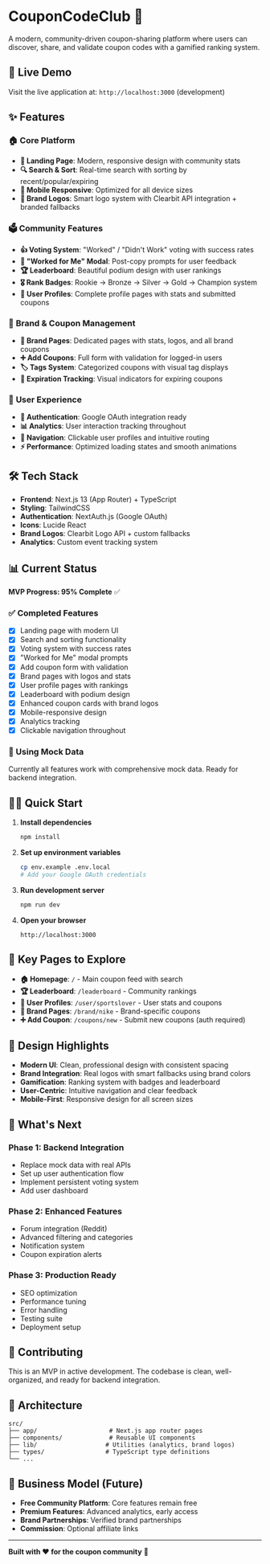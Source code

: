 # CouponCodeClub 🎫

A modern, community-driven coupon-sharing platform where users can discover, share, and validate coupon codes with a gamified ranking system.

## 🚀 Live Demo

Visit the live application at: `http://localhost:3000` (development)

## ✨ Features

### 🏠 **Core Platform**

- **🎯 Landing Page**: Modern, responsive design with community stats
- **🔍 Search & Sort**: Real-time search with sorting by recent/popular/expiring
- **📱 Mobile Responsive**: Optimized for all device sizes
- **🎨 Brand Logos**: Smart logo system with Clearbit API integration + branded fallbacks

### 🗳️ **Community Features**

- **👍 Voting System**: "Worked" / "Didn't Work" voting with success rates
- **💬 "Worked for Me" Modal**: Post-copy prompts for user feedback
- **🏆 Leaderboard**: Beautiful podium design with user rankings
- **🎖️ Rank Badges**: Rookie → Bronze → Silver → Gold → Champion system
- **👤 User Profiles**: Complete profile pages with stats and submitted coupons

### 🏪 **Brand & Coupon Management**

- **🏢 Brand Pages**: Dedicated pages with stats, logos, and all brand coupons
- **➕ Add Coupons**: Full form with validation for logged-in users
- **🏷️ Tags System**: Categorized coupons with visual tag displays
- **📅 Expiration Tracking**: Visual indicators for expiring coupons

### 🔐 **User Experience**

- **🔑 Authentication**: Google OAuth integration ready
- **📊 Analytics**: User interaction tracking throughout
- **🎯 Navigation**: Clickable user profiles and intuitive routing
- **⚡ Performance**: Optimized loading states and smooth animations

## 🛠️ Tech Stack

- **Frontend**: Next.js 13 (App Router) + TypeScript
- **Styling**: TailwindCSS
- **Authentication**: NextAuth.js (Google OAuth)
- **Icons**: Lucide React
- **Brand Logos**: Clearbit Logo API + custom fallbacks
- **Analytics**: Custom event tracking system

## 📊 Current Status

**MVP Progress: 95% Complete** ✅

### ✅ Completed Features

- [x] Landing page with modern UI
- [x] Search and sorting functionality
- [x] Voting system with success rates
- [x] "Worked for Me" modal prompts
- [x] Add coupon form with validation
- [x] Brand pages with logos and stats
- [x] User profile pages with rankings
- [x] Leaderboard with podium design
- [x] Enhanced coupon cards with brand logos
- [x] Mobile-responsive design
- [x] Analytics tracking
- [x] Clickable navigation throughout

### 🔄 Using Mock Data

Currently all features work with comprehensive mock data. Ready for backend integration.

## 🏃‍♂️ Quick Start

1. **Install dependencies**

   ```bash
   npm install
   ```

2. **Set up environment variables**

   ```bash
   cp env.example .env.local
   # Add your Google OAuth credentials
   ```

3. **Run development server**

   ```bash
   npm run dev
   ```

4. **Open your browser**
   ```
   http://localhost:3000
   ```

## 🎯 Key Pages to Explore

- **🏠 Homepage**: `/` - Main coupon feed with search
- **🏆 Leaderboard**: `/leaderboard` - Community rankings
- **👤 User Profiles**: `/user/sportslover` - User stats and coupons
- **🏢 Brand Pages**: `/brand/nike` - Brand-specific coupons
- **➕ Add Coupon**: `/coupons/new` - Submit new coupons (auth required)

## 🎨 Design Highlights

- **Modern UI**: Clean, professional design with consistent spacing
- **Brand Integration**: Real logos with smart fallbacks using brand colors
- **Gamification**: Ranking system with badges and leaderboard
- **User-Centric**: Intuitive navigation and clear feedback
- **Mobile-First**: Responsive design for all screen sizes

## 🔮 What's Next

### Phase 1: Backend Integration

- Replace mock data with real APIs
- Set up user authentication flow
- Implement persistent voting system
- Add user dashboard

### Phase 2: Enhanced Features

- Forum integration (Reddit)
- Advanced filtering and categories
- Notification system
- Coupon expiration alerts

### Phase 3: Production Ready

- SEO optimization
- Performance tuning
- Error handling
- Testing suite
- Deployment setup

## 🤝 Contributing

This is an MVP in active development. The codebase is clean, well-organized, and ready for backend integration.

## 📝 Architecture

```
src/
├── app/                    # Next.js app router pages
├── components/             # Reusable UI components
├── lib/                   # Utilities (analytics, brand logos)
├── types/                 # TypeScript type definitions
└── ...
```

## 🎯 Business Model (Future)

- **Free Community Platform**: Core features remain free
- **Premium Features**: Advanced analytics, early access
- **Brand Partnerships**: Verified brand partnerships
- **Commission**: Optional affiliate links

---

**Built with ❤️ for the coupon community** 🎫
